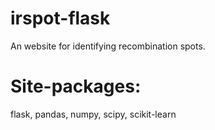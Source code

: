 # irspot-flask
An website for identifying recombination spots.
# Site-packages:
  flask,
  pandas,
  numpy,
  scipy,
  scikit-learn
